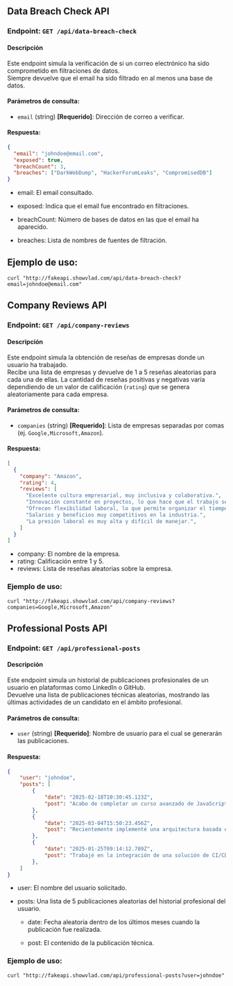 


## Data Breach Check API

### Endpoint: `GET /api/data-breach-check`

#### Descripción
Este endpoint simula la verificación de si un correo electrónico ha sido comprometido en filtraciones de datos.  
Siempre devuelve que el email ha sido filtrado en al menos una base de datos.

#### Parámetros de consulta:
- `email` (string) **[Requerido]**: Dirección de correo a verificar.

#### Respuesta:
```json
{
  "email": "johndoe@email.com",
  "exposed": true,
  "breachCount": 3,
  "breaches": ["DarkWebDump", "HackerForumLeaks", "CompromisedDB"]
}
```

- email: El email consultado.

- exposed: Indica que el email fue encontrado en filtraciones.

- breachCount: Número de bases de datos en las que el email ha aparecido.

- breaches: Lista de nombres de fuentes de filtración.

## Ejemplo de uso:
```
curl "http://fakeapi.showvlad.com/api/data-breach-check?email=johndoe@email.com"
```

## Company Reviews API

### Endpoint: `GET /api/company-reviews`

#### Descripción
Este endpoint simula la obtención de reseñas de empresas donde un usuario ha trabajado.  
Recibe una lista de empresas y devuelve de 1 a 5 reseñas aleatorias para cada una de ellas. La cantidad de reseñas positivas y negativas varía dependiendo de un valor de calificación (`rating`) que se genera aleatoriamente para cada empresa.

#### Parámetros de consulta:
- `companies` (string) **[Requerido]**: Lista de empresas separadas por comas (ej. `Google,Microsoft,Amazon`).

#### Respuesta:
```json
[
  {
    "company": "Amazon",
    "rating": 4,
    "reviews": [
      "Excelente cultura empresarial, muy inclusiva y colaborativa.",
      "Innovación constante en proyectos, lo que hace que el trabajo sea emocionante.",
      "Ofrecen flexibilidad laboral, lo que permite organizar el tiempo de manera eficiente.",
      "Salarios y beneficios muy competitivos en la industria.",
      "La presión laboral es muy alta y difícil de manejar.",
    ]
  }
]
```
- company: El nombre de la empresa.
- rating: Calificación entre 1 y 5.
- reviews: Lista de reseñas aleatorias sobre la empresa.

### Ejemplo de uso:
```
curl "http://fakeapi.showvlad.com/api/company-reviews?companies=Google,Microsoft,Amazon"
```


## Professional Posts API

### Endpoint: `GET /api/professional-posts`

#### Descripción
Este endpoint simula un historial de publicaciones profesionales de un usuario en plataformas como LinkedIn o GitHub.  
Devuelve una lista de publicaciones técnicas aleatorias, mostrando las últimas actividades de un candidato en el ámbito profesional.

#### Parámetros de consulta:
- `user` (string) **[Requerido]**: Nombre de usuario para el cual se generarán las publicaciones.

#### Respuesta:
```json
{
    "user": "johndoe",
    "posts": [
        {
            "date": "2025-02-18T10:30:45.123Z",
            "post": "Acabo de completar un curso avanzado de JavaScript, ahora tengo una comprensión más profunda de los patrones de diseño en JavaScript."
        },
        {
            "date": "2025-03-04T15:50:23.456Z",
            "post": "Recientemente implementé una arquitectura basada en eventos para una aplicación de alta disponibilidad. Aprendí mucho sobre patrones de diseño distribuidos."
        },
        {
            "date": "2025-01-25T09:14:12.789Z",
            "post": "Trabajé en la integración de una solución de CI/CD con Jenkins. Los pipelines ahora están totalmente automatizados, lo que reduce el tiempo de despliegue."
        },
    ]
}
```

- user: El nombre del usuario solicitado.

- posts: Una lista de 5 publicaciones aleatorias del historial profesional del usuario.

  - date: Fecha aleatoria dentro de los últimos meses cuando la publicación fue realizada.

  - post: El contenido de la publicación técnica.

### Ejemplo de uso:
```
curl "http://fakeapi.showvlad.com/api/professional-posts?user=johndoe"
```
